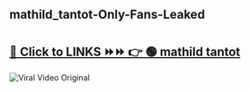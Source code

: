 
 ## mathild_tantot-Only-Fans-Leaked

# <h2><a href="https://clipsfans.com/mathild_tantot&ref=git">🔗 Click to LINKS ⏩⏩ 👉 🟢 mathild tantot </a></h2>

<a href="https://clipsfans.com/mathild_tantot&ref=git" rel="nofollow" data-target="animated-image.originalLink"><img src="https://i.ibb.co.com/xMMVF88/686577567.gif" alt="Viral Video Original" style="max-width: 100%; display: inline-block;" data-target="animated-image.originalImage"></a>

